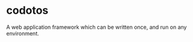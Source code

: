 codotos
=======

A web application framework which can be written once, and run on any environment.
